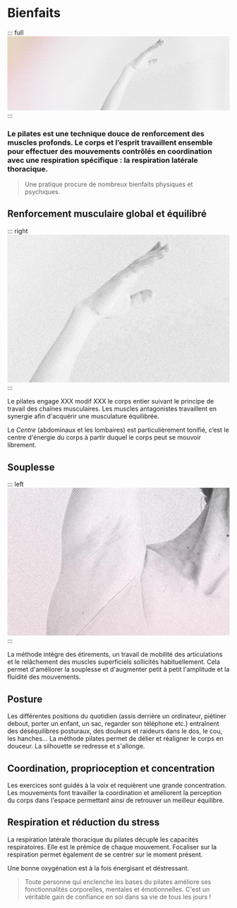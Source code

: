 # Bienfaits

::: full
![description de l'image](./test.jpg)
:::

### Le pilates est une technique douce de renforcement des muscles profonds. Le corps et l’esprit travaillent ensemble pour effectuer des mouvements contrôlés en coordination avec une respiration spécifique : la respiration latérale thoracique.

> Une pratique procure de nombreux bienfaits physiques et psychiques.

## Renforcement musculaire global et équilibré

::: right
![description de l'image](./test-3.jpg)
:::

Le pilates engage XXX modif XXX le corps entier suivant le principe de travail des chaînes musculaires. Les muscles antagonistes travaillent en synergie afin d'acquérir une musculature équilibrée. 

Le _Centre_ (abdominaux et les lombaires) est particulièrement tonifié, c’est le centre d'énergie du corps à partir duquel le corps peut se mouvoir librement.

## Souplesse

::: left
![description de l'image](./test-2.jpg)
:::

La méthode intègre des étirements, un travail de mobilité des articulations et le relâchement des muscles superficiels sollicités habituellement. Cela permet d'améliorer la souplesse et d'augmenter petit à petit l'amplitude et la fluidité des mouvements.

## Posture

Les différentes positions du quotidien (assis derrière un ordinateur, piétiner debout, porter un enfant, un sac, regarder son téléphone etc.) entraînent des déséquilibres posturaux, des douleurs et raideurs dans le dos, le cou, les hanches… La méthode pilates permet de délier et réaligner le corps en douceur. La silhouette se redresse et s'allonge.

## Coordination, proprioception et concentration

Les exercices sont guidés à la voix et requièrent une grande concentration. Les mouvements font travailler la coordination et améliorent la perception du corps dans l'espace permettant ainsi de retrouver un meilleur équilibre.

## Respiration et réduction du stress

La respiration latérale thoracique du pilates décuple les capacités respiratoires. Elle est le prémice de chaque mouvement. Focaliser sur la respiration permet également de se centrer sur le moment présent.

Une bonne oxygénation est à la fois énergisant et déstressant.

> Toute personne qui enclenche les bases du pilates améliore ses fonctionnalités corporelles, mentales et émotionnelles. C'est un véritable gain de confiance en soi dans sa vie de tous les jours !
